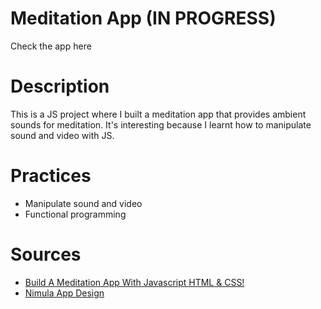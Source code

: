 # Meditation App (IN PROGRESS)
Check the app here

# Description
This is a JS project where I built a meditation app that provides ambient sounds for meditation. It's interesting because I learnt how to manipulate sound and video with JS.

# Practices
* Manipulate sound and video
* Functional programming

# Sources
* [Build A Meditation App With Javascript HTML & CSS!](https://www.youtube.com/watch?v=oMBXdZzYqEk)
* [Nimula App Design](https://dribbble.com/shots/18503651-Nimula-App-Design)
